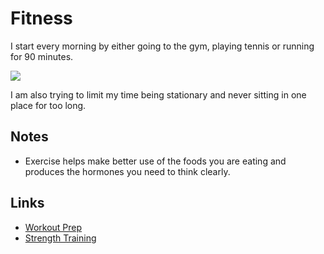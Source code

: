 # Fitness
I start every morning by either going to the gym, playing tennis or running for 90 minutes.

![](https://i.imgur.com/apPvnvi.png)

I am also trying to limit my time being stationary and never sitting in one place for too long.

## Notes
- Exercise helps make better use of the foods you are eating and produces the hormones you need to think clearly.

## Links
- [Workout Prep](https://www.julian.com/guide/muscle/prep)
- [Strength Training](http://macournoyer.com/blog/2013/08/22/strength/)